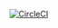 [![CircleCI](https://circleci.com/gh/coleschneider/portfolio_s3/tree/master.svg?style=svg&circle-token=e8ae3c6d9d2dbaa5d3ceaad703bd8a12cbaf4307)](https://circleci.com/gh/coleschneider/portfolio_s3/tree/master)
